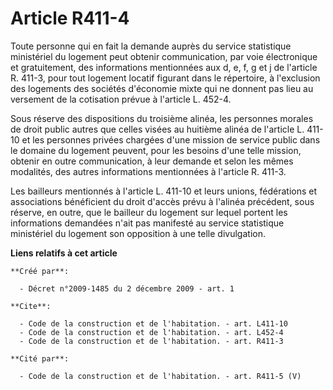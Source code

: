 # Article R411-4

Toute personne qui en fait la demande auprès du service statistique ministériel du logement peut obtenir communication, par
voie électronique et gratuitement, des informations mentionnées aux d, e, f, g et j de l'article R. 411-3, pour tout logement
locatif figurant dans le répertoire, à l'exclusion des logements des sociétés d'économie mixte qui ne donnent pas lieu au
versement de la cotisation prévue à l'article L. 452-4. 

Sous réserve des dispositions du troisième alinéa, les personnes morales de droit public autres que celles visées au huitième
alinéa de l'article L. 411-10 et les personnes privées chargées d'une mission de service public dans le domaine du logement
peuvent, pour les besoins d'une telle mission, obtenir en outre communication, à leur demande et selon les mêmes modalités,
des autres informations mentionnées à l'article R. 411-3. 

Les bailleurs mentionnés à l'article L. 411-10 et leurs unions, fédérations et associations bénéficient du droit d'accès
prévu à l'alinéa précédent, sous réserve, en outre, que le bailleur du logement sur lequel portent les informations demandées
n'ait pas manifesté au service statistique ministériel du logement son opposition à une telle divulgation.

**Liens relatifs à cet article**

	**Créé par**:

	  - Décret n°2009-1485 du 2 décembre 2009 - art. 1

	**Cite**:

	  - Code de la construction et de l'habitation. - art. L411-10
	  - Code de la construction et de l'habitation. - art. L452-4
	  - Code de la construction et de l'habitation. - art. R411-3

	**Cité par**:

	  - Code de la construction et de l'habitation. - art. R411-5 (V)
